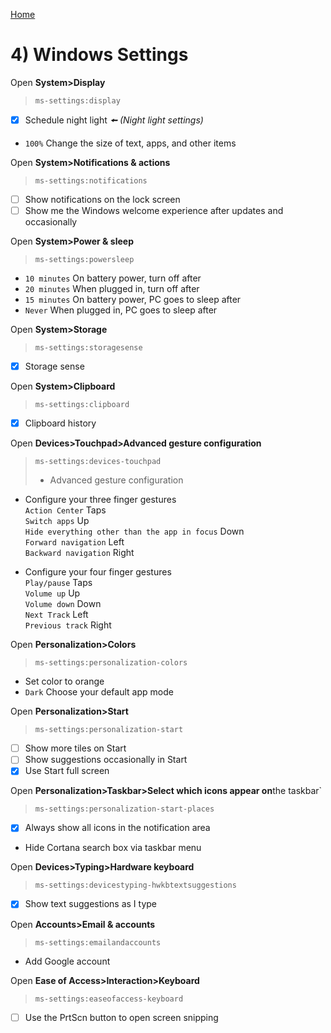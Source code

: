 [Home](README.md)
# 4) Windows Settings

Open **System>Display**
> `ms-settings:display`
- [x] Schedule night light _🠘 (Night light settings)_
- `100%` Change the size of text, apps, and other items


Open **System>Notif‌ications & actions**
> `ms-settings:notifications`
- [ ] Show notif‌ications on the lock screen
- [ ] Show me the Windows welcome experience after updates and occasionally

Open **System>Power & sleep**
> `ms-settings:powersleep`
- `10 minutes` On battery power, turn off after
- `20 minutes` When plugged in, turn off after
- `15 minutes` On battery power, PC goes to sleep after
- `Never` When plugged in, PC goes to sleep after

Open **System>Storage**
> `ms-settings:storagesense`
- [x] Storage sense

Open **System>Clipboard**
> `ms-settings:clipboard`
- [x] Clipboard history

Open **Devices>Touchpad>Advanced gesture conf‌iguration**
> `ms-settings:devices-touchpad` 
>- Advanced gesture conf‌iguration
- Conf‌igure your three f‌inger gestures <br>
`Action Center` Taps <br>
`Switch apps` Up <br>
`Hide everything other than the app in focus` Down <br>
`Forward navigation` Left <br>
`Backward navigation` Right <br>

- Conf‌igure your four f‌inger gestures <br>
`Play/pause` Taps <br>
`Volume up` Up <br>
`Volume down` Down <br>
`Next Track` Left <br>
`Previous track` Right <br>

Open **Personalization>Colors**
> `ms-settings:personalization-colors`
- Set color to orange
- `Dark` Choose your default app mode

Open **Personalization>Start**
> `ms-settings:personalization-start`
- [ ] Show more tiles on Start
- [ ] Show suggestions occasionally in Start
- [x] Use Start full screen

Open **Personalization>Taskbar>Select which icons appear on**the taskbar`
> `ms-settings:personalization-start-places`
- [x] Always show all icons in the notif‌ication area
- Hide Cortana search box via taskbar menu

Open **Devices>Typing>Hardware keyboard**
> `ms-settings:devicestyping-hwkbtextsuggestions`
- [x] Show text suggestions as I type

Open **Accounts>Email & accounts**
> `ms-settings:emailandaccounts`
- Add Google account

Open **Ease of Access>Interaction>Keyboard**
> `ms-settings:easeofaccess-keyboard`
- [ ] Use the PrtScn button to open screen snipping